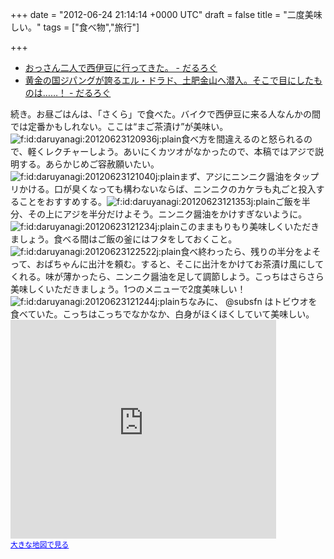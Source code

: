 
+++
date = "2012-06-24 21:14:14 +0000 UTC"
draft = false
title = "二度美味しい。"
tags = ["食べ物","旅行"]

+++
<ul>
<li><a href="http://daruyanagi.hatenablog.com/entry/2012/06/24/174143">おっさん二人で西伊豆に行ってきた。 - だるろぐ</a></li>
<li><a href="http://daruyanagi.hatenablog.com/entry/2012/06/24/183810">黄金の国ジパングが誇るエル・ドラド、土肥金山へ潜入。そこで目にしたものは……！ - だるろぐ</a></li>
</ul>続き。お昼ごはんは、「さくら」で食べた。バイクで西伊豆に来る人なんかの間では定番かもしれない。ここは“まご茶漬け”が美味い。<img src="http://cdn-ak.f.st-hatena.com/images/fotolife/d/daruyanagi/20120623/20120623120936.jpg" alt="f:id:daruyanagi:20120623120936j:plain" title="f:id:daruyanagi:20120623120936j:plain" class="hatena-fotolife"/>食べ方を間違えるのと怒られるので、軽くレクチャーしよう。あいにくカツオがなかったので、本稿ではアジで説明する。あらかじめご容赦願いたい。<img src="http://cdn-ak.f.st-hatena.com/images/fotolife/d/daruyanagi/20120623/20120623121040.jpg" alt="f:id:daruyanagi:20120623121040j:plain" title="f:id:daruyanagi:20120623121040j:plain" class="hatena-fotolife"/>まず、アジにニンニク醤油をタップリかける。口が臭くなっても構わないならば、ニンニクのカケラも丸ごと投入することをおすすめする。<img src="http://cdn-ak.f.st-hatena.com/images/fotolife/d/daruyanagi/20120623/20120623121353.jpg" alt="f:id:daruyanagi:20120623121353j:plain" title="f:id:daruyanagi:20120623121353j:plain" class="hatena-fotolife"/>ご飯を半分、その上にアジを半分だけよそう。ニンニク醤油をかけすぎないように。<img src="http://cdn-ak.f.st-hatena.com/images/fotolife/d/daruyanagi/20120623/20120623121234.jpg" alt="f:id:daruyanagi:20120623121234j:plain" title="f:id:daruyanagi:20120623121234j:plain" class="hatena-fotolife"/>このままもりもり美味しくいただきましょう。食べる間はご飯の釜にはフタをしておくこと。<img src="http://cdn-ak.f.st-hatena.com/images/fotolife/d/daruyanagi/20120623/20120623122522.jpg" alt="f:id:daruyanagi:20120623122522j:plain" title="f:id:daruyanagi:20120623122522j:plain" class="hatena-fotolife"/>食べ終わったら、残りの半分をよそって、おばちゃんに出汁を頼む。すると、そこに出汁をかけてお茶漬け風にしてくれる。味が薄かったら、ニンニク醤油を足して調節しよう。こっちはさらさら美味しくいただきましょう。1つのメニューで2度美味しい！<img src="http://cdn-ak.f.st-hatena.com/images/fotolife/d/daruyanagi/20120623/20120623121244.jpg" alt="f:id:daruyanagi:20120623121244j:plain" title="f:id:daruyanagi:20120623121244j:plain" class="hatena-fotolife"/>ちなみに、 @subsfn はトビウオを食べていた。こっちはこっちでなかなか、白身がほくほくしていて美味しい。<iframe width="425" height="350" frameborder="0" scrolling="no" marginheight="0" marginwidth="0" src="https://maps.google.co.jp/maps?hl=ja&amp;safe=off&amp;aq=&amp;ie=UTF8&amp;q=%E8%A5%BF%E4%BC%8A%E8%B1%86+%E3%81%95%E3%81%8F%E3%82%89&amp;fb=1&amp;gl=jp&amp;hq=%E8%A5%BF%E4%BC%8A%E8%B1%86+%E3%81%95%E3%81%8F%E3%82%89&amp;cid=0,0,9019532324433851703&amp;t=m&amp;brcurrent=3,0x6019f9bf968cb097:0x5e82f0f5f0a0095a,0&amp;ll=34.75644,138.77743&amp;spn=0.00617,0.00912&amp;z=16&amp;iwloc=A&amp;output=embed"></iframe><br/><small><a href="https://maps.google.co.jp/maps?hl=ja&amp;safe=off&amp;aq=&amp;ie=UTF8&amp;q=%E8%A5%BF%E4%BC%8A%E8%B1%86+%E3%81%95%E3%81%8F%E3%82%89&amp;fb=1&amp;gl=jp&amp;hq=%E8%A5%BF%E4%BC%8A%E8%B1%86+%E3%81%95%E3%81%8F%E3%82%89&amp;cid=0,0,9019532324433851703&amp;t=m&amp;brcurrent=3,0x6019f9bf968cb097:0x5e82f0f5f0a0095a,0&amp;ll=34.75644,138.77743&amp;spn=0.00617,0.00912&amp;z=16&amp;iwloc=A&amp;source=embed" style="color:#0000FF;text-align:left">大きな地図で見る</a></small>


